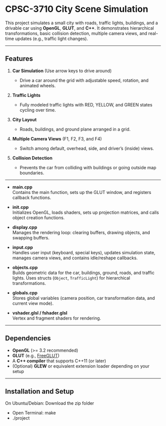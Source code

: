 # CPSC-3710 City Scene Simulation

This project simulates a small city with roads, traffic lights, buildings, and a drivable car using **OpenGL**, **GLUT**, and **C++**. It demonstrates hierarchical transformations, basic collision detection, multiple camera views, and real-time updates (e.g., traffic light changes).

---

## Features
1. **Car Simulation**  (Use arrow keys to drive around)
   - Drive a car around the grid with adjustable speed, rotation, and animated wheels.

2. **Traffic Lights**  
   - Fully modeled traffic lights with RED, YELLOW, and GREEN states cycling over time.

3. **City Layout**  
   - Roads, buildings, and ground plane arranged in a grid.

4. **Multiple Camera Views**  (F1, F2, F3, and F4)
   - Switch among default, overhead, side, and driver’s (inside) views.

5. **Collision Detection**  
   - Prevents the car from colliding with buildings or going outside map boundaries.

---
- **main.cpp**  
  Contains the main function, sets up the GLUT window, and registers callback functions.

- **init.cpp**  
  Initializes OpenGL, loads shaders, sets up projection matrices, and calls object creation functions.

- **display.cpp**  
  Manages the rendering loop: clearing buffers, drawing objects, and swapping buffers.

- **input.cpp**  
  Handles user input (keyboard, special keys), updates simulation state, manages camera views, and contains idle/reshape callbacks.

- **objects.cpp**  
  Builds geometric data for the car, buildings, ground, roads, and traffic lights. Uses structs (`Object`, `TrafficLight`) for hierarchical transformations.

- **globals.cpp**  
  Stores global variables (camera position, car transformation data, and current view mode).

- **vshader.glsl / fshader.glsl**  
  Vertex and fragment shaders for rendering.

---

## Dependencies
- **OpenGL** (>= 3.2 recommended)
- **GLUT** (e.g., [FreeGLUT](http://freeglut.sourceforge.net/))
- A **C++ compiler** that supports C++11 (or later)
- (Optional) **GLEW** or equivalent extension loader depending on your setup

---

## Installation and Setup

On Ubuntu/Debian:
Download the zip folder
- Open Terminal:
make
- ./project

